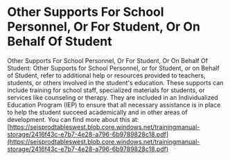 # Other Supports For School Personnel, Or For Student, Or On Behalf Of Student
Other Supports For School Personnel, Or For Student, Or On Behalf Of Student: Other Supports for School Personnel, or for Student, or on Behalf of Student, refer to additional help or resources provided to teachers, students, or others involved in the student's education. These supports can include training for school staff, specialized materials for students, or services like counseling or therapy. They are included in an Individualized Education Program (IEP) to ensure that all necessary assistance is in place to help the student succeed academically and in other areas of development.
You can find more about this at: [https://seisprodtableswest.blob.core.windows.net/trainingmanual-storage/2416f43c-e7b7-4e28-a796-6b9789828c18.pdf](https://seisprodtableswest.blob.core.windows.net/trainingmanual-storage/2416f43c-e7b7-4e28-a796-6b9789828c18.pdf)